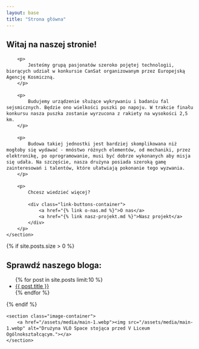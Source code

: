 ```yaml
---
layout: base
title: "Strona główna"
---
```


<main>
    <section>
        <h1>Witaj na naszej stronie!</h1>

        <p>
            Jesteśmy grupą pasjonatów szeroko pojętej technologii, biorących udział w konkursie CanSat organizowanym przez Europejską Agencję Kosmiczną. 
        </p>
        
        <p>
            Budujemy urządzenie służące wykrywaniu i badaniu fal sejsmicznych. Będzie ono wielkości puszki po napoju. W trakcie finału konkursu nasza puszka zostanie wyrzucona z rakiety na wysokości 2,5 km.
        </p>
        
        <p>
            Budowa takiej jednostki jest bardziej skomplikowana niż mogłoby się wydawać - mnóstwo różnych elementów, od mechaniki, przez elektronikę, po oprogramowanie, musi być dobrze wykonanych aby misja się udała. Na szczęście, nasza drużyna posiada szeroką gamę zainteresowań i talentów, które ułatwiają pokonanie tego wyzwania.
        </p>
        
        <p>
            Chcesz wiedzieć więcej?
            
            <div class="link-buttons-container">
                <a href="{% link o-nas.md %}">O nas</a>
                <a href="{% link nasz-projekt.md %}">Nasz projekt</a>
            </div>
        </p>
    </section>
</main>

<aside>
    {% if site.posts.size > 0 %}
    <section>
        <h2>Sprawdź naszego bloga:</h2>
        <ul>
        {% for post in site.posts limit:10 %}
            <li><a href="{{ post.url }}">{{ post.title }}</a></li>
        {% endfor %}
        </ul>
    </section>
    {% endif %}
    
    <section class="image-container">
        <a href="/assets/media/main-1.webp"><img src="/assets/media/main-1.webp" alt="Drużyna VLO Space stojąca przed V Liceum Ogólnokształcącym."></a>
    </section>
</aside>
